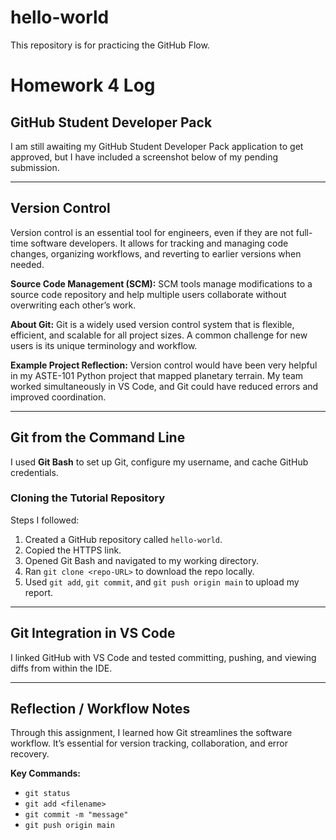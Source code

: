 # hello-world
This repository is for practicing the GitHub Flow.

# Homework 4 Log

## GitHub Student Developer Pack
I am still awaiting my GitHub Student Developer Pack application to get approved, but I have included a screenshot below of my pending submission.

---

## Version Control
Version control is an essential tool for engineers, even if they are not full-time software developers. It allows for tracking and managing code changes, organizing workflows, and reverting to earlier versions when needed.

**Source Code Management (SCM):**
SCM tools manage modifications to a source code repository and help multiple users collaborate without overwriting each other’s work.

**About Git:**
Git is a widely used version control system that is flexible, efficient, and scalable for all project sizes. A common challenge for new users is its unique terminology and workflow.

**Example Project Reflection:**
Version control would have been very helpful in my ASTE-101 Python project that mapped planetary terrain. My team worked simultaneously in VS Code, and Git could have reduced errors and improved coordination.

---

## Git from the Command Line
I used **Git Bash** to set up Git, configure my username, and cache GitHub credentials.

### Cloning the Tutorial Repository
Steps I followed:
1. Created a GitHub repository called `hello-world`.
2. Copied the HTTPS link.
3. Opened Git Bash and navigated to my working directory.
4. Ran `git clone <repo-URL>` to download the repo locally.
5. Used `git add`, `git commit`, and `git push origin main` to upload my report.

---

## Git Integration in VS Code
I linked GitHub with VS Code and tested committing, pushing, and viewing diffs from within the IDE.

---

## Reflection / Workflow Notes
Through this assignment, I learned how Git streamlines the software workflow. It’s essential for version tracking, collaboration, and error recovery.

**Key Commands:**
- `git status`
- `git add <filename>`
- `git commit -m "message"`
- `git push origin main`

